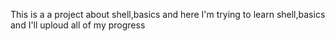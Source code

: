 This is a a project about shell,basics and here I'm trying to learn shell,basics and I'll uploud all of my progress